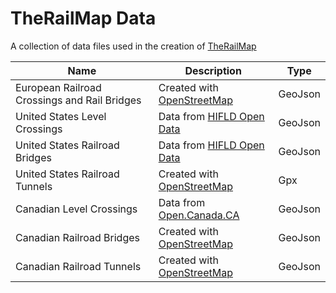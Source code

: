 # TheRailMap Data
 A collection of data files used in the creation of [TheRailMap](https://github.com/EliotHertenstein/railmap)

| Name      | Description | Type |
| ----------- | ----------- | --- |
| European Railroad Crossings and Rail Bridges | Created with [OpenStreetMap](http://openstreetmap.org) | GeoJson | 
| United States Level Crossings | Data from [HIFLD Open Data](https://hifld-geoplatform.opendata.arcgis.com/) | GeoJson | 
| United States Railroad Bridges | Data from [HIFLD Open Data](https://hifld-geoplatform.opendata.arcgis.com/) | GeoJson | 
| United States Railroad Tunnels | Created with [OpenStreetMap](http://openstreetmap.org) | Gpx | 
| Canadian Level Crossings | Data from [Open.Canada.CA](https://open.canada.ca/) | GeoJson | 
| Canadian Railroad Bridges | Created with [OpenStreetMap](http://openstreetmap.org) | GeoJson | 
| Canadian Railroad Tunnels | Created with [OpenStreetMap](http://openstreetmap.org) | GeoJson | 
